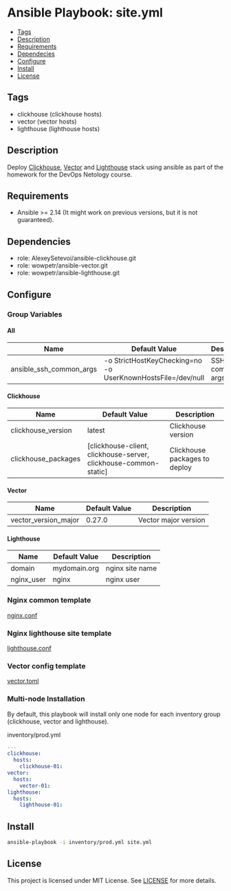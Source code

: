 # Ansible Playbook: site.yml

- [Tags](#tags)
- [Description](#description)
- [Requirements](#requirements)
- [Dependecies](#dependecies)
- [Configure](#configure)
- [Install](#install)
- [License](#license)

## Tags
* clickhouse (clickhouse hosts)
* vector (vector hosts)
* lighthouse (lighthouse hosts)

## Description

Deploy [Clickhouse](https://github.com/ClickHouse/ClickHouse), [Vector](https://github.com/vectordotdev/vector) and [Lighthouse](https://github.com/VKCOM/lighthouse) stack using ansible as part of the homework for the DevOps Netology course.

## Requirements

- Ansible >= 2.14 (It might work on previous versions, but it is not guaranteed).

## Dependencies

- role: AlexeySetevoi/ansible-clickhouse.git
- role: wowpetr/ansible-vector.git
- role: wowpetr/ansible-lighthouse.git

## Configure 

### Group Variables

#### All

| Name           | Default Value | Description                        |
| -------------- | ------------- | -----------------------------------|
| ansible_ssh_common_args | -o StrictHostKeyChecking=no -o UserKnownHostsFile=/dev/null | SSH common args |

#### Clickhouse 

| Name           | Default Value | Description                        |
| -------------- | ------------- | -----------------------------------|
| clickhouse_version | latest | Clickhouse version |
| clickhouse_packages | [clickhouse-client, clickhouse-server, clickhouse-common-static] | Clickhouse packages to deploy |

#### Vector

| Name           | Default Value | Description                        |
| -------------- | ------------- | -----------------------------------|
| vector_version_major | 0.27.0 | Vector major version |

#### Lighthouse

| Name           | Default Value | Description                        |
| -------------- | ------------- | -----------------------------------|
| domain | mydomain.org | nginx site name |
| nginx_user | nginx | nginx user |

### Nginx common template
[nginx.conf](./template/nginx.conf.j2)

### Nginx lighthouse site template
[lighthouse.conf](./template/lighthouse.conf.j2)

### Vector config template
[vector.toml](./template/vector.toml)

### Multi-node Installation
By default, this playbook will install only one node for each inventory group (clickhouse, vector and lighthouse).

inventory/prod.yml

```yaml
---
clickhouse:
  hosts:
    clickhouse-01:
vector:
  hosts:
    vector-01:
lighthouse:
  hosts:
    lighthouse-01:

```
## Install
```bash
ansible-playbook -i inventory/prod.yml site.yml
```

## License

This project is licensed under MIT License. See [LICENSE](./LICENSE) for more details.